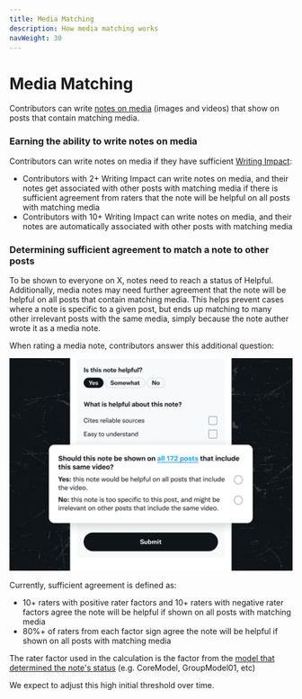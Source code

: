 ```yaml
---
title: Media Matching
description: How media matching works
navWeight: 30
---
```

# Media Matching

Contributors can write [notes on media](../contributing/notes-on-media.md) (images and videos) that show on posts that contain matching media. 

### Earning the ability to write notes on media
Contributors can write notes on media if they have sufficient [Writing Impact](../contributing/writing-and-rating-impact.md):
* Contributors with 2+ Writing Impact can write notes on media, and their notes get associated with other posts with matching media if there is sufficient agreement from raters that the note will be helpful on all posts with matching media
* Contributors with 10+ Writing Impact can write notes on media, and their notes are automatically associated with other posts with matching media

### Determining sufficient agreement to match a note to other posts
To be shown to everyone on X, notes need to reach a status of Helpful. Additionally, media notes may need further agreement that the note will be helpful on all posts that contain matching media. This helps prevent cases where a note is specific to a given post, but ends up matching to many other irrelevant posts with the same media, simply because the note auther wrote it as a media note. 

When rating a media note, contributors answer this additional question:

![Media match rating question](../images/media-note-match-upgrade.png)

Currently, sufficient agreement is defined as:
* 10+ raters with positive rater factors and 10+ raters with negative rater factors agree the note will be helpful if shown on all posts with matching media
* 80%+ of raters from each factor sign agree the note will be helpful if shown on all posts with matching media

The rater factor used in the calculation is the factor from the [model that determined the note's status](./ranking-notes.md#multi-model-note-ranking) (e.g. CoreModel, GroupModel01, etc)

We expect to adjust this high initial threshold over time.
